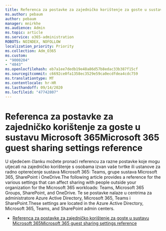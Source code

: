 ```yaml
---
title: Referenca za postavke za zajedničko korištenje za goste u sustavu Microsoft 365
ms.author: pebaum
author: pebaum
manager: mnirkhe
ms.audience: Admin
ms.topic: article
ms.service: o365-administration
ROBOTS: NOINDEX, NOFOLLOW
localization_priority: Priority
ms.collection: Adm_O365
ms.custom:
- "9000204"
- "4843"
ms.openlocfilehash: eb7a1ee7dedb19e48a86d57b8edac33b387f15cf
ms.sourcegitcommit: c6692ce0fa1358ec3529e59ca0ecdfdea4cdc759
ms.translationtype: MT
ms.contentlocale: hr-HR
ms.lasthandoff: 09/14/2020
ms.locfileid: "47742807"
---
```

# <a name="microsoft-365-guest-sharing-settings-reference"></a><span data-ttu-id="d289a-102">Referenca za postavke za zajedničko korištenje za goste u sustavu Microsoft 365</span><span class="sxs-lookup"><span data-stu-id="d289a-102">Microsoft 365 guest sharing settings reference</span></span>

<span data-ttu-id="d289a-103">U sljedećem članku možete pronaći referencu za razne postavke koje mogu utjecati na zajedničko korištenje s osobama izvan vaše tvrtke ili ustanove za radno opterećenje sustava Microsoft 365: Teams, grupe sustava Microsoft 365, SharePoint i OneDrive.</span><span class="sxs-lookup"><span data-stu-id="d289a-103">The following article provides a reference for the various settings that can affect sharing with people outside your organization for the Microsoft 365 workloads: Teams, Microsoft 365 Groups, SharePoint, and OneDrive.</span></span> <span data-ttu-id="d289a-104">Te se postavke nalaze u centrima za administratore Azure Active Directory, Microsoft 365, Teams i SharePoint.</span><span class="sxs-lookup"><span data-stu-id="d289a-104">These settings are located in the Azure Active Directory, Microsoft 365, Teams, and SharePoint admin centers.</span></span>

- [<span data-ttu-id="d289a-105">Referenca za postavke za zajedničko korištenje za goste u sustavu Microsoft 365</span><span class="sxs-lookup"><span data-stu-id="d289a-105">Microsoft 365 guest sharing settings reference</span></span>](https://docs.microsoft.com/microsoft-365/solutions/microsoft-365-guest-settings?view=o365-worldwide)
